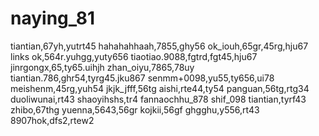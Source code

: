 # naying_81
tiantian,67yh,yutrt45
hahahahhaah,7855,ghy56
ok_iouh,65gr,45rg,hju67
links ok,564r.yuhgg,yuty656
tiaotiao.9088,fgtrd,fgt45,hju67
jinrgongx,65,ty65.uihjh
zhan_oiyu,7865,78uy
tiantian.786,ghr54,tyrg45.jku867
senmm+0098,yu55,ty656,ui78
meishenm,45rg,yuh54
jkjk_jfff,56tg
aishi,rte44,ty54
panguan,56tg,rtg34
duoliwunai,rt43
shaoyihshs,tr4
fannaochhu_878
shif_098
tiantian,tyrf43
zhibo,67thg
yuenna,5643,56gr
kojkii,56gf
ghgghu,y556,rt43
8907hok,dfs2,rtew2
